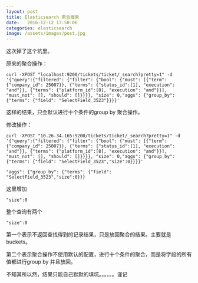 ```yaml
---
layout: post
title: Elasticsearch 聚合搜索
date:   2016-12-12 17:50:06
categories: elasticsearch
image: /assets/images/post.jpg
---
```


这次掉了这个坑里。

原来的聚合操作：

```
curl -XPOST "localhost:9200/tickets/ticket/_search?pretty=1" -d '{"query":{"filtered": {"filter": {"bool": {"must": [{"term": {"company_id": 25007}}, {"terms": {"status_id":[1], "execution": "and"}}, {"terms": {"platform_id":[8], "execution": "and"}}], "must_not": [], "should": []}}}}, "size": 0,"aggs": {"group_by": {"terms": {"field": "SelectField_3523"}}}}'

```

这样的结果，只会默认进行十个条件的group by 聚合操作。

修改操作：

```
curl -XPOST "10.26.34.165:9200/tickets/ticket/_search?pretty=1" -d '{"query":{"filtered": {"filter": {"bool": {"must": [{"term": {"company_id": 25007}}, {"terms": {"status_id":[1], "execution": "and"}}, {"terms": {"platform_id":[8], "execution": "and"}}], "must_not": [], "should": []}}}}, "size": 0,"aggs": {"group_by": {"terms": {"field": "SelectField_3523","size":0}}}}'
```

```
"aggs": {"group_by": {"terms": {"field": "SelectField_3523","size":0}}}
```

这里增加

```
"size":0
```

整个查询有两个

```
"size":0
```

第一个表示不返回查找得到的记录结果，只是放回聚合的结果。主要就是buckets。

第二个表示聚合操作不使用默认的配置，进行十个条件的聚合，而是将字段的所有值都进行group by 并且放回。

不知其所以然，结果只能自己默默的填坑。。。。。。谨记
